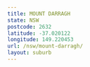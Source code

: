 ```yaml
---
title: MOUNT DARRAGH
state: NSW
postcode: 2632
latitude: -37.020122
longitude: 149.220453
url: /nsw/mount-darragh/
layout: suburb
---
```

